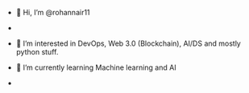 - 👋 Hi, I’m @rohannair11
- 
- 👀 I’m interested in DevOps, Web 3.0 (Blockchain), AI/DS and mostly python stuff. 
 
- 🌱 I’m currently learning Machine learning and AI 
-

<!---
rohannair11/rohannair11 is a ✨ special ✨ repository because its `README.md` (this file) appears on your GitHub profile.
You can click the Preview link to take a look at your changes.
--->
